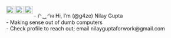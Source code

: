 <a href="https://www.instagram.com/n_nilay0.o/">
  <img align="left" alt="Nilay's Instagram" width="22px" src="https://raw.githubusercontent.com/hussainweb/hussainweb/main/icons/instagram.png" />
</a>
<a href="https://twitter.com/guptanilay1">
  <img align="left" alt="Nilay Gupta | Twitter" width="22px" src="https://imgs.search.brave.com/NlJmTJPYhu-0ShewRkekj8hvJVgDlZopmjWBab4LUUM/rs:fit:500:0:0/g:ce/aHR0cHM6Ly91eHdp/bmcuY29tL3dwLWNv/bnRlbnQvdGhlbWVz/L3V4d2luZy9kb3du/bG9hZC9icmFuZHMt/YW5kLXNvY2lhbC1t/ZWRpYS94LXNvY2lh/bC1tZWRpYS1yb3Vu/ZC1pY29uLnN2Zw.svg" />
</a>
<a href="https://www.linkedin.com/in/nilay-gupta-3003/">
  <img align="left" alt="Nilay Gupta" width="22px" src="https://imgs.search.brave.com/KSg67-RXjEB7oNcvs4mjTRkAshQrCirzAaPFdvk4wEw/rs:fit:860:0:0/g:ce/aHR0cHM6Ly93d3cu/bG9nby53aW5lL2Ev/bG9nby9MaW5rZWRJ/bi9MaW5rZWRJbi1J/Y29uLUxvZ28ud2lu/ZS5zdmc.svg" />
</a>
<br />
- /ᐠ ̥  ̮  ̥ ᐟ\ฅ Hi, I’m (@g4ze) Nilay Gupta
<br>
- Making sense out of dumb computers
<br>
- Check profile to reach out; email nilayguptaforwork@gmail.com
<!---
argrrghghghhhh kohooootttttt
--->
